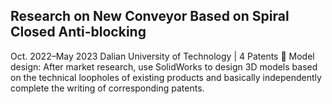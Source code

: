 Research on New Conveyor Based on Spiral Closed Anti-blocking 
---
Oct. 2022–May 2023
Dalian University of Technology | 4 Patents 
 Model design: After market research, use SolidWorks to design 3D models based on the technical loopholes of existing products and basically independently complete the writing of corresponding patents.
